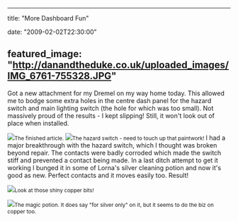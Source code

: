 
---
title: "More Dashboard Fun"

date: "2009-02-02T22:30:00"

featured_image: "http://danandtheduke.co.uk/uploaded_images/IMG_6761-755328.JPG"
---


Got a new attachment for my <span>Dremel</span> on my way home today.  This allowed me to bodge some extra holes in the centre dash panel for the hazard switch and main lighting switch (the hole for which was too small).  Not massively proud of the results - I kept slipping!  Still, it won't look out of place when installed.

<a href="http://danandtheduke.co.uk/uploaded_images/IMG_6761-755333.JPG"><img src="/images/more-dashboard-fun/IMG_6761-755328.JPG"/></a><span style="font-size:85%;">The finished article.
</span>
<a href="http://danandtheduke.co.uk/uploaded_images/IMG_6758-755362.JPG"><img src="/images/more-dashboard-fun/IMG_6758-755356.JPG"/></a><span style="font-size:85%;">The hazard switch - need to touch up that paintwork!
</span>
I had a major breakthrough with the hazard switch, which I thought was broken beyond repair.  The contacts were badly corroded which made the switch stiff and prevented a contact being made.  In a last ditch attempt to get it working I bunged it in some of Lorna's silver cleaning potion and now it's good as new.  Perfect contacts and it moves easily too.  Result!

<a href="http://danandtheduke.co.uk/uploaded_images/IMG_6753-727434.JPG"><img src="/images/more-dashboard-fun/IMG_6753-727426.JPG"/></a><span style="font-size:85%;">Look at those shiny copper bits!</span>

<a href="http://danandtheduke.co.uk/uploaded_images/IMG_6748-727480.JPG"><img src="/images/more-dashboard-fun/IMG_6748-727462.JPG"/></a><span style="font-size:85%;">The magic potion.  It does say "for silver only" on it, but it seems to do the biz on copper too.</span>
